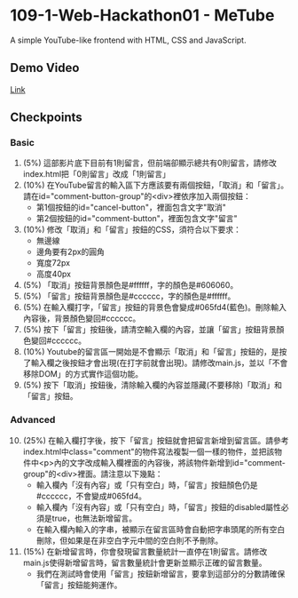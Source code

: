 # 109-1-Web-Hackathon01 - MeTube
A simple YouTube-like frontend with HTML, CSS and JavaScript.

## Demo Video
[Link](https://youtu.be/x-Q6qfIpd8Q)

## Checkpoints

### Basic

1. (5%) 這部影片底下目前有1則留言，但前端卻顯示總共有0則留言，請修改index.html把「0則留言」改成「1則留言」
2. (10%) 在YouTube留言的輸入區下方應該要有兩個按鈕，「取消」和「留言」。請在id="comment-button-group"的\<div\>裡依序加入兩個按鈕：
    - 第1個按鈕的id="cancel-button"，裡面包含文字"取消"
    - 第2個按鈕的id="comment-button"，裡面包含文字"留言"
3. (10%) 修改「取消」和「留言」按鈕的CSS，須符合以下要求：
    - 無邊線
    - 邊角要有2px的圓角
    - 寬度72px
    - 高度40px
4. (5%) 「取消」按鈕背景顏色是#ffffff，字的顏色是#606060。
5. (5%) 「留言」按鈕背景顏色是#cccccc，字的顏色是#ffffff。
6. (5%) 在輸入欄打字，「留言」按鈕的背景色會變成#065fd4(藍色)。刪除輸入內容後，背景顏色變回#cccccc。
7. (5%) 按下「留言」按鈕後，請清空輸入欄的內容，並讓「留言」按鈕背景顏色變回#cccccc。
8. (10%) Youtube的留言區一開始是不會顯示「取消」和「留言」按鈕的，是按了輸入欄之後按鈕才會出現(在打字前就會出現)。請修改main.js，並以「不會移除DOM」的方式實作這個功能。
9. (5%) 按下「取消」按鈕後，清除輸入欄的內容並隱藏(不要移除)「取消」和「留言」按鈕。


### Advanced

10. (25%) 在輸入欄打字後，按下「留言」按鈕就會把留言新增到留言區。請參考index.html中class="comment"的物件寫法複製一個一樣的物件，並把該物件中\<p\>內的文字改成輸入欄裡面的內容後，將該物件新增到id="comment-group"的\<div\>裡面。請注意以下幾點：
    - 輸入欄內「沒有內容」或「只有空白」時，「留言」按鈕顏色仍是#cccccc，不會變成#065fd4。
    - 輸入欄內「沒有內容」或「只有空白」時，「留言」按鈕的disabled屬性必須是true，也無法新增留言。
    - 在輸入欄內輸入的字串，被顯示在留言區時會自動把字串頭尾的所有空白刪除，但如果是在非空白字元中間的空白則不予刪除。
11. (15%) 在新增留言時，你會發現留言數量統計一直停在1則留言。請修改main.js使得新增留言時，留言數量統計會更新並顯示正確的留言數量。
    - 我們在測試時會使用「留言」按鈕新增留言，要拿到這部分的分數請確保「留言」按鈕能夠運作。
